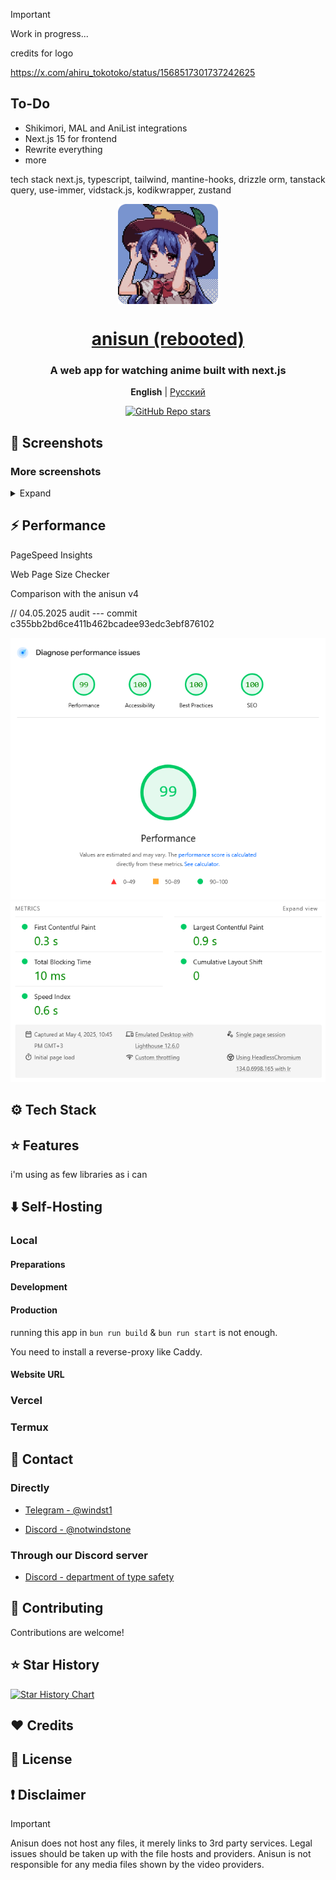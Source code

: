 > [!IMPORTANT]
> Work in progress...

credits for logo

https://x.com/ahiru_tokotoko/status/1568517301737242625

## To-Do

* Shikimori, MAL and AniList integrations
* Next.js 15 for frontend
* Rewrite everything
* more

tech stack
next.js, typescript, tailwind, mantine-hooks, drizzle orm, tanstack query, use-immer, vidstack.js, kodikwrapper, zustand

<div align="center">

<img width="160" height="160" align="center" src="public/favicon.webp">

# [anisun (rebooted)](https://anisun.vercel.app)

### A web app for watching anime built with next.js

<p align="center">
<strong>English</strong> | <a href="https://github.com/notwindstone/anisun/blob/main/README_russian.md">Русский</a>
</p>

[![GitHub Repo stars](https://img.shields.io/github/stars/notwindstone/Anisun?label=Stars&style=for-the-badge&logo=data%3Aimage%2Fsvg%2Bxml%3Bbase64%2CPD94bWwgdmVyc2lvbj0iMS4wIiBlbmNvZGluZz0idXRmLTgiPz4KPHN2ZyBoZWlnaHQ9IjI0IiB2aWV3Qm94PSIwIC05NjAgOTYwIDk2MCIgd2lkdGg9IjI0IiB4bWxucz0iaHR0cDovL3d3dy53My5vcmcvMjAwMC9zdmciPgogIDxwYXRoIGQ9Im0zNTQtMjQ3IDEyNi03NiAxMjYgNzctMzMtMTQ0IDExMS05Ni0xNDYtMTMtNTgtMTM2LTU4IDEzNS0xNDYgMTMgMTExIDk3LTMzIDE0M1pNMjMzLTgwbDY1LTI4MUw4MC01NTBsMjg4LTI1IDExMi0yNjUgMTEyIDI2NSAyODggMjUtMjE4IDE4OSA2NSAyODEtMjQ3LTE0OUwyMzMtODBabTI0Ny0zNTBaIiBzdHlsZT0iZmlsbDogcmdiKDI0NSwgMjI3LCA2Nik7Ii8%2BCjwvc3ZnPg%3D%3D&color=%23f8e444)](https://github.com/notwindstone/Anisun/stargazers)

</div>

## 📱 Screenshots

### More screenshots

<details>
<summary>Expand</summary>

<div align="center">
</div>

</details>

## ⚡ Performance

PageSpeed Insights

Web Page Size Checker

Comparison with the anisun v4

// 04.05.2025 audit --- commit c355bb2bd6ce411b462bcadee93edc3ebf876102

[![Pagespeed Insights Screenshot #1](/public/psi/pagespeed-insights-1.png)](https://github.com/notwindstone/Anisun/blob/v5/public/psi/pagespeed-insights-1.png)
[![Pagespeed Insights Screenshot #2](/public/psi/pagespeed-insights-2.png)](https://github.com/notwindstone/Anisun/blob/v5/public/psi/pagespeed-insights-2.png)

## ⚙️ Tech Stack

## ⭐ Features

i'm using as few libraries as i can

## ⬇️ Self-Hosting

### Local

#### Preparations

#### Development

#### Production

running this app in `bun run build` & `bun run start` is not enough.

You need to install a reverse-proxy like Caddy.

#### Website URL

### Vercel

### Termux

## 💬 Contact

### Directly

* [Telegram - @windst1](https://t.me/windst1)

* [Discord - @notwindstone](https://discord.com/users/510709295814279168)

### Through our Discord server

* [Discord - department of type safety](https://discord.gg/JhmkZDScfg)

## 🤝 Contributing

Contributions are welcome!

## ⭐️ Star History

[![Star History Chart](https://api.star-history.com/svg?repos=notwindstone/anisun&type=Date)](https://star-history.com/#notwindstone/anisun&Date)

## ❤️ Credits

## 📜 License

## ❗ Disclaimer

> [!IMPORTANT]
> Anisun does not host any files, it merely links to 3rd party services.
> Legal issues should be taken up with the file hosts and providers.
> Anisun is not responsible for any media files shown by the video providers.